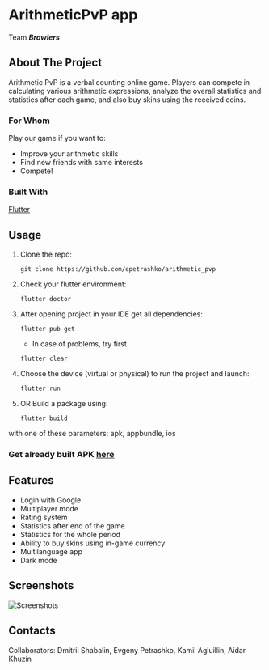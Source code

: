 # ArithmeticPvP app

Team ***Brawlers***

## About The Project
Arithmetic PvP is a verbal counting online game. Players can compete in calculating various arithmetic expressions, analyze the overall statistics and statistics after each game, and also buy skins using the received coins.

### For Whom
Play our game if you want to:

* Improve your arithmetic skills
* Find new friends with same interests
* Compete!

### Built With

[Flutter](https://flutter.dev/)


## Usage
1) Clone the repo:
    ```
    git clone https://github.com/epetrashko/arithmetic_pvp
    ```
2) Check your flutter environment:
    ```
    flutter doctor
    ```
3) After opening project in your IDE get all dependencies:
    ```
    flutter pub get
    ```
    * In case of problems, try first
    ```
    flutter clear
    ```
   
4) Choose the device (virtual or physical) to run the project and launch:
    ```
    flutter run
    ```
5) OR Build a package using:
    ```
    flutter build
    ```
  with one of these parameters: apk, appbundle, ios

### Get already built APK [here](https://codemagic.io/app/627806861c29dac6dfe48899/build/62782c1e460c336a591744be)

## Features

* Login with Google
* Multiplayer mode
* Rating system
* Statistics after end of the game
* Statistics for the whole period
* Ability to buy skins using in-game currency
* Multilanguage app
* Dark mode


## Screenshots

![Screenshots](https://github.com/epetrashko/arithmetic_pvp/blob/master/screenshots/screens.png)


## Contacts

Collaborators: Dmitrii Shabalin, Evgeny Petrashko, Kamil Agluillin, Aidar Khuzin
